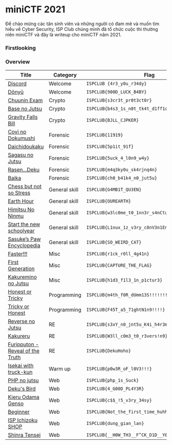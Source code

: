 # miniCTF 2021

Để chào mừng các tân sinh viên và những người có đam mê và muốn tìm hiểu về Cyber Security, ISP Club chúng mình đã tổ chức cuộc thi thường niên miniCTF và đây là writeup cho miniCTF năm 2021.

### Firstlooking  

### Overview
 | Title | Category | Flag
 | ------ | ------  | ------ |
 | [Discord]() | Welcome |  `ISPCLUB {4r3_y0u_r34dy}` |
 | [Dōnyū]() | Welcome | `ISPCLUB{900D_LUCK_B4BY}` |
 | [Chuunin Exam]() |	Crypto	| `ISPCLUB{s3cr3t_pr0t3ct0r}` |
 | [Base no Jutsu]() | Crypto |  `ISPCLUB{b4s3_1s_n0t_tk4t_d1ff1cult}` |
 | [Gravity Falls Bill]() | Crypto |  `ISPCLUB{BJLL_CJPKER}` |
 | [Covi no Dokumushi]() | Forensic | `ISPCLUB{11919}` |
 | [Daichidoukaku]()| Forensic |  `ISPCLUB{5p1it_91f}` |
 | [Sagasu no Jutsu]() | Forensic |  `ISPCLUB{5uck_4_l0n9_w4y}` |
 | [Rasen...Deku]() | Forensic |`ISPCLUB{m4q3ky0u_sk4rjnq4n}` |
 | [Baika]() | Forensic |  `ISPCLUB{ch0_b41k4_n0_jut5u}` |
 | [Chess but not so Stress](#) |General skill|`ISPCLUB{G4MB1T_QU3EN}` |
 | [Earth Hour]() | General skill| `ISPCLUB{OUREARTH}` |
 | [Himitsu No Ninmu](/miniCTF2021/miniCTF2021_file/himitsu-no-nimu/README.md) | General skill| `ISPCLUB{w3lc0me_t0_1nn3r_s4nCtuM}` |
 | [Start the new schoolyear]() | General skill |`ISPCLUB{L1nux_1z_v3ry_c0nV3n1EnT}` |
 | [Sasuke’s Paw Encyclopedia](/miniCTF2021/miniCTF2021_file/sasuke_paw/README.MD) | General skill | `ISPCLUB{SO_WEIRD_CAT}` |
 | [Faster!!!]() |Misc | `ISPCLUB{r1ck_r0ll_4g41n}`|
 | [First Generation]() | 	Misc | `ISPCLUB{CAPTURE_THE_FLAG}` |
 | [Kakuremino no Jutsu]() | Misc |`ISPCLUB{h1d3_f1l3_1n_p1ctur3}`|
 | [Honest or Tricky](/miniCTF2021/miniCTF2021_file/tricky_or_honest/README.md) | Programming | `ISPCLUB{m4th_f0R_dUmm13S!!!!!!!}` |  
 | [Tricky or Honest](/miniCTF2021/miniCTF2021_file/tricky_or_honest/README.md) | Programming | `ISPCLUB{F45T_a5_71ghtN1n9!!!!}` |
 | [Reverse no Jutsu]() | RE |`ISPCLUB{s3xY_n0_jnt5u_K4i_h4r3m}` |
 | [Kakureru]() | RE |`ISPCLUB{W3ll_c0m3_t0_r3vers!n9}` |
 | [Furipputon - Reveal of the Truth](#) | RE  |`ISPCLUB{DekuHoho}`|
 | [Isekai with truck-kun]() | Warm up |`ISPCLUB{p0w3R_oF_l0V3!!!}`|
 | [PHP no jutsu]() | Web | `ISPCLUB{php_1s_Suck}`|
 | [Deku's Bird]()  | Web | `ISPCLUB{4_G00D_PL4Y3R}`|
 | [Kieru Odama Genso]() | Web | `ISPCLUB{c$$_!5_v3ry_34sy}`|
 | [Beginner]() | Web | `ISPCLUB{Not_the_first_time_huhh??}`|
 | [ISP Ichizoku SHOP]() | Web | `ISPCLUB{dung_gian_lan}`|
 | [Shinra Tensei]() | Web | `ISPCLUB{__H0W_TH3__F^CK_D1D__Y0U_93t__F14G_????}`|

